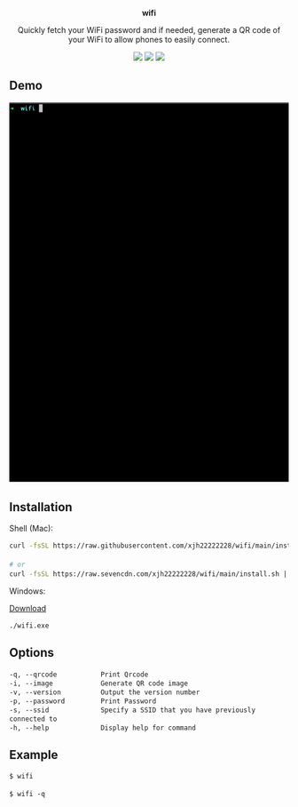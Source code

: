 
<p align="center">
  <p align="center">
    <b>wifi</b>
  </p>
  <p align="center">Quickly fetch your WiFi password and if needed, generate a QR code of your WiFi to allow phones to easily connect.</p>

  <p align="center">
    <img src="https://img.shields.io/github/go-mod/go-version/xjh22222228/wifi" />
    <img src="https://img.shields.io/github/v/release/xjh22222228/wifi" />
    <img src="https://img.shields.io/github/license/xjh22222228/wifi" />
  </p>
</p>


## Demo
![Preview](https://raw.githubusercontent.com/xjh22222228/public/gh-pages/wifi/screenshot.gif)



## Installation

Shell (Mac):
```bash
curl -fsSL https://raw.githubusercontent.com/xjh22222228/wifi/main/install.sh | bash

# or
curl -fsSL https://raw.sevencdn.com/xjh22222228/wifi/main/install.sh | bash
```

Windows:

[Download](https://github.com/xjh22222228/wifi/releases/latest/download/wifi_windows_amd64.zip)
```
./wifi.exe
```





## Options

```
-q, --qrcode           Print Qrcode
-i, --image            Generate QR code image
-v, --version          Output the version number
-p, --password         Print Password
-s, --ssid             Specify a SSID that you have previously connected to
-h, --help             Display help for command
```

## Example
```
$ wifi

$ wifi -q
```
